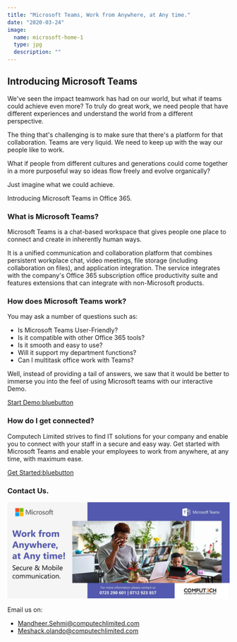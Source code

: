 ```yaml
---
title: "Microsoft Teams, Work from Anywhere, at Any time."
date: "2020-03-24"
image:
  name: microsoft-home-1
  type: jpg
  description: ""
---
```


## Introducing Microsoft Teams 

We've seen the impact teamwork has had on our world, but what if teams could achieve even more? To truly do great work, we need people that have different experiences and understand the world from a different perspective.

The thing that's challenging is to make sure that there's a platform for that collaboration. Teams are very liquid. We need to keep up with the way our people like to work.

What if people from different cultures and generations could come together in a more purposeful way so ideas flow freely and evolve organically?

Just imagine what we could achieve.

Introducing Microsoft Teams in Office 365. 

### What is Microsoft Teams? 

Microsoft Teams is a chat-based workspace that gives people one place to connect and create in inherently human ways.

It is a unified communication and collaboration platform that combines persistent workplace chat, video meetings, file storage (including collaboration on files), and application integration. The service integrates with the company's Office 365 subscription office productivity suite and features extensions that can integrate with non-Microsoft products. 

### How does Microsoft Teams work? 

You may ask a number of questions such as:

- Is Microsoft Teams User-Friendly?
- Is it compatible with other Office 365 tools?
- Is it smooth and easy to use?
- Will it support my department functions?
- Can I multitask office work with Teams?

Well, instead of providing a tail of answers, we saw that it would be better to immerse you into the feel of using Microsoft teams with our interactive Demo.

[Start Demo:bluebutton](https://teamsdemo.office.com)

### How do I get connected? 

Computech Limited strives to find IT solutions for your company and enable you to connect with your staff in a secure and easy way.
Get started with Microsoft Teams and enable your employees to work from anywhere, at any time, with maximum ease.

[Get Started:bluebutton](https://forms.office.com/Pages/ResponsePage.aspx?id=DQSIkWdsW0yxEjajBLZtrQAAAAAAAAAAAANAAeDJVYhUMU1aVjYwOTlSTUtCQTg3M0xDOFY3TEVQUS4u&fbclid=IwAR0rd4N2UG-nnVfhXL0LzdyhMEtgS_YgZgW1-hTggwGnBQoAb_wqYBfpI9s)

### Contact Us.

[![](/assets/news/microsoft-eams-footer-1.jpg)](tel:+254725290601)

Email us on:
-  [Mandheer.Sehmi@computechlimited.com](mailto:Mandheer.Sehmi@computechlimited.com) 
- [Meshack.olando@computechlimited.com](mailto:Meshack.olando@computechlimited.com)


